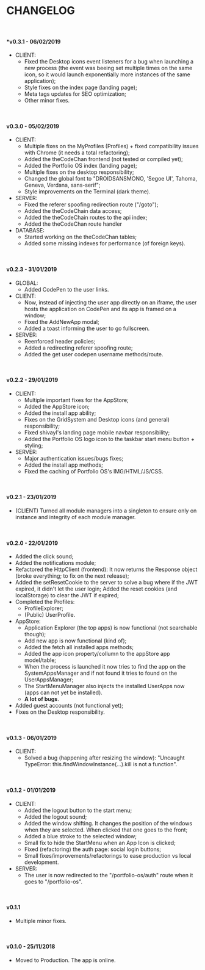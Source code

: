 # CHANGELOG

&nbsp;

#### *v0.3.1 - 06/02/2019
- CLIENT:
  - Fixed the Desktop icons event listeners for a bug when launching a new process (the event was beeing set multiple times on the same icon, so it would launch exponentially more instances of the same application);
  - Style fixes on the index page (landing page);
  - Meta tags updates for SEO optimization;
  - Other minor fixes.

&nbsp;

#### v0.3.0 - 05/02/2019
- CLIENT:
  - Multiple fixes on the MyProfiles (Profiles) + fixed compatibility issues with Chrome (it needs a total refactoring);
  - Added the theCodeChan frontend (not tested or compiled yet);
  - Added the Portfolio OS index (landing page);
  - Multiple fixes on the desktop responsibility;
  - Changed the global font to "DROIDSANSMONO, 'Segoe UI', Tahoma, Geneva, Verdana, sans-serif";
  - Style improvements on the Terminal (dark theme).
- SERVER:
  - Fixed the referer spoofing redirection route ("/goto");
  - Added the theCodeChain data access;
  - Added the theCodeChain routes to the api index;
  - Added the theCodeChan route handler
- DATABASE:
  - Started working on the theCodeChan tables;
  - Added some missing indexes for performance (of foreign keys).

&nbsp;

#### v0.2.3 - 31/01/2019
- GLOBAL:
  - Added CodePen to the user links.
- CLIENT:
  - Now, instead of injecting the user app directly on an iframe, the user hosts the application on CodePen and its app is framed on a window;
  - Fixed the AddNewApp modal;
  - Added a toast informing the user to go fullscreen.
- SERVER:
  - Reenforced header policies;
  - Added a redirecting referer spoofing route;
  - Added the get user codepen username methods/route.

&nbsp;

#### v0.2.2 - 29/01/2019
- CLIENT:
  - Multiple important fixes for the AppStore;
  - Added the AppStore icon;
  - Added the install app ability;
  - Fixes on the GridSystem and Desktop icons (and general) responsibility;
  - Fixed shivayl's landing page mobile navbar responsibility;
  - Added the Portfolio OS logo icon to the taskbar start menu button + styling;
- SERVER:
  - Major authentication issues/bugs fixes;
  - Added the install app methods;
  - Fixed the caching of Portfolio OS's IMG/HTML/JS/CSS.

&nbsp;

#### v0.2.1 - 23/01/2019
- (CLIENT) Turned all module managers into a singleton to ensure only on instance and integrity of each module manager.

&nbsp;

#### v0.2.0 - 22/01/2019
- Added the click sound;
- Added the notifications module;
- Refactored the HttpClient (frontend): It now returns the Response object (broke everything; to fix on the next release);
- Added the setResetCookie to the server to solve a bug where if the JWT expired, it didn't let the user login; Added the reset cookies (and localStorage) to clear the JWT if expired;
- Completed the Profiles:
  - ProfileExplorer;
  - (Public) UserProfile.
- AppStore:
  - Application Explorer (the top apps) is now functional (not searchable though);
  - Add new app is now functional (kind of);
  - Added the fetch all installed apps methods;
  - Added the app icon property/collumn to the appStore app model/table;
  - When the process is launched it now tries to find the app on the SystemAppsManager and if not found it tries to found on the        UserAppsManager;
  - The StartMenuManager also injects the installed UserApps now (apps can not yet be installed).
  - **A lot of bugs**.
- Added guest accounts (not functional yet);
- Fixes on the Desktop responsibility.

&nbsp;

#### v0.1.3 - 06/01/2019

- CLIENT:
  - Solved a bug (happening after resizing the window): "Uncaught TypeError: this.findWindowInstance(...).kill is not a function".

&nbsp;

#### v0.1.2 - 01/01/2019

- CLIENT:
  - Added the logout button to the start menu;
  - Added the logout sound;
  - Added the window shifting. It changes the position of the windows when they are selected. When clicked that one goes to the front;
  - Added a blue stroke to the selected window;
  - Small fix to hide the StartMenu when an App Icon is clicked;
  - Fixed (refactoring) the auth page: social login buttons;
  - Small fixes/improvements/refactorings to ease production vs local development.
- SERVER:
  - The user is now redirected to the "/portfolio-os/auth" route when it goes to "/portfolio-os".

&nbsp;

#### v0.1.1

- Multiple minor fixes.

&nbsp;

#### v0.1.0 - 25/11/2018

- Moved to Production. The app is online.
